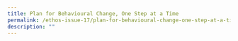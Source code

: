 ```yaml
---
title: Plan for Behavioural Change, One Step at a Time
permalink: /ethos-issue-17/plan-for-behavioural-change-one-step-at-a-time/
description: ""
---
```

